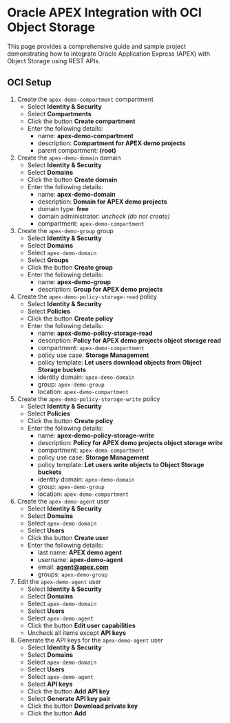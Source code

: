 # Oracle APEX Integration with OCI Object Storage

This page  provides a comprehensive guide and sample project demonstrating how to integrate Oracle Application Express (APEX) with Object Storage using REST APIs. 

## OCI Setup

1. Create the `apex-demo-compartment` compartment
    - Select **Identity & Security**
    - Select **Compartments**
    - Click the button **Create compartment**
    - Enter the following details:
        - name: **apex-demo-compartment**
        - description: **Compartment for APEX demo projects**
        - parent compartment: **(root)**
2. Create the `apex-demo-domain` domain
    - Select **Identity & Security**
    - Select **Domains**
    - Click the button **Create domain**
    - Enter the following details:
        - name: **apex-demo-domain**
        - description: **Domain for APEX demo projects**
        - domain type: **free**
        - domain administrator: *uncheck (do not create)*
        - compartment: `apex-demo-compartment`  
3. Create the `apex-demo-group` group
    - Select **Identity & Security**
    - Select **Domains**
    - Select `apex-demo-domain`
    - Select **Groups**
    - Click the button **Create group**
    - Enter the following details:
        - name: **apex-demo-group**
        - description: **Group for APEX demo projects**
4. Create the `apex-demo-policy-storage-read` policy
    - Select **Identity & Security**
    - Select **Policies**
    - Click the button **Create policy**
    - Enter the following details:
        - name: **apex-demo-policy-storage-read**
        - description: **Policy for APEX demo projects object storage read**
        - compartment: `apex-demo-compartment`  
        - policy use case: **Storage Management**
        - policy template: **Let users download objects from Object Storage buckets**
        - identity domain: `apex-demo-domain`
        - group: `apex-demo-group`
        - location: `apex-demo-compartment`  
5. Create the `apex-demo-policy-storage-write` policy
    - Select **Identity & Security**
    - Select **Policies**
    - Click the button **Create policy**
    - Enter the following details:
        - name: **apex-demo-policy-storage-write**
        - description: **Policy for APEX demo projects object storage write**
        - compartment: `apex-demo-compartment`  
        - policy use case: **Storage Management**
        - policy template: **Let users write objects to Object Storage buckets**
        - identity domain: `apex-demo-domain`
        - group: `apex-demo-group`
        - location: `apex-demo-compartment`  
6. Create the `apex-demo-agent` user
    - Select **Identity & Security**
    - Select **Domains**
    - Select `apex-demo-domain`
    - Select **Users**
    - Click the button **Create user**
    - Enter the following details:
        - last name: **APEX demo agent**
        - username: **apex-demo-agent**
        - email: **agent@apex.com**
        - groups: `apex-demo-group`
7. Edit the `apex-demo-agent` user
    - Select **Identity & Security**
    - Select **Domains**
    - Select `apex-demo-domain`
    - Select **Users**
    - Select `apex-demo-agent`
    - Click the button **Edit user capabilities**
    - Uncheck all items except **API keys**
8. Generate the API keys for the `apex-demo-agent` user
    - Select **Identity & Security**
    - Select **Domains**
    - Select `apex-demo-domain`
    - Select **Users**
    - Select `apex-demo-agent`
    - Select **API keys**
    - Click the button  **Add API key**
    - Select **Generate API key pair**
    - Click the button  **Download private key**
    - Click the button  **Add**